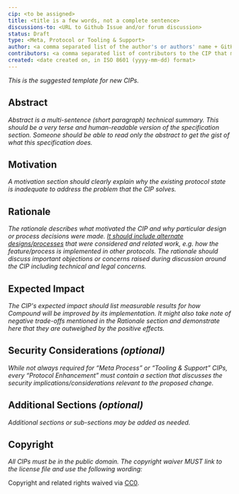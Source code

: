 ```yaml
---
cip: <to be assigned>
title: <title is a few words, not a complete sentence>
discussions-to: <URL to Github Issue and/or forum discussion>
status: Draft
type: <Meta, Protocol or Tooling & Support>
author: <a comma separated list of the author's or authors' name + GitHub username (in parenthesis), comp.xyz username and/or name and email (in angle brackets)> 
contributors: <a comma separated list of contributors to the CIP that make suggestions or editions (formatted the same as the author list)>
created: <date created on, in ISO 8601 (yyyy-mm-dd) format>
---
```


_This is the suggested template for new CIPs._

## Abstract
_Abstract is a multi-sentence (short paragraph) technical summary. This should be a very terse and human-readable version of the specification section. Someone should be able to read only the abstract to get the gist of what this specification does._

## Motivation
_A motivation section should clearly explain why the existing protocol state is inadequate to address the problem that the CIP solves._

## Rationale

_The rationale describes what motivated the CIP and why particular design or process decisions were made. <span style="text-decoration:underline;">It should include alternate designs/processes</span> that were considered and related work, e.g. how the feature/process is implemented in other protocols. The rationale should discuss important objections or concerns raised during discussion around the CIP including technical and legal concerns._

## Expected Impact

_The CIP's expected impact should list measurable results for how Compound will be improved by its implementation. It might also take note of negative trade-offs mentioned in the Rationale section and demonstrate here that they are outweighed by the positive effects._

## Security Considerations _(optional)_
_While not always required for “Meta Process” or “Tooling & Support” CIPs, every “Protocol Enhancement” must contain a section that discusses the security implications/considerations relevant to the proposed change._

## Additional Sections _(optional)_

_Additional sections or sub-sections may be added as needed._

## Copyright

_All CIPs must be in the public domain. The copyright waiver MUST link to the license file and use the following wording:_

Copyright and related rights waived via [CC0](https://creativecommons.org/publicdomain/zero/1.0/).